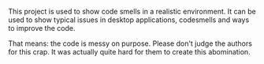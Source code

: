 This project is used to show code smells in a realistic environment. It can be used to show typical issues in desktop applications, codesmells and ways to improve the code.

That means: the code is messy on purpose. Please don't judge the authors for this crap. It was actually quite hard for them to create this abomination.
